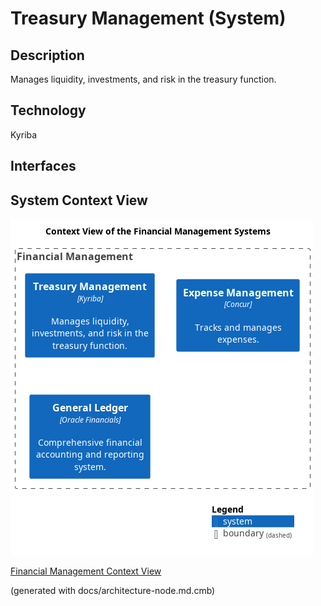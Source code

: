 # Treasury Management (System)
## Description
Manages liquidity, investments, and risk in the treasury function.

## Technology
Kyriba


## Interfaces

## System Context View
![Context View of the Financial Management Systems](../../mybank/financial-management/context-view.png)

[Financial Management Context View](../../mybank/financial-management/context-view.md)


(generated with docs/architecture-node.md.cmb)
